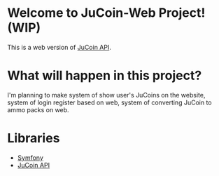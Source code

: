 # Welcome to JuCoin-Web Project! (WIP)
This is a web version of [JuCoin API](https://github.com/bariscodefxy/JuCoinAPI).

# What will happen in this project?
I'm planning to make system of show user's JuCoins on the website, system of login register based on web, system of converting JuCoin to ammo packs on web.

# Libraries
* [Symfony](https://github.com/symfony/symfony)
* [JuCoin API](https://github.com/bariscodefxy/JuCoinAPI)